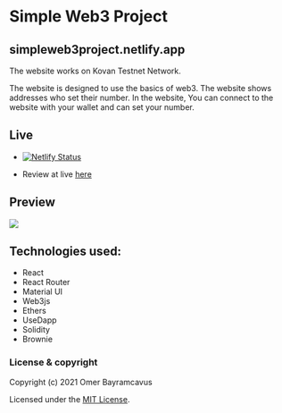 # Simple Web3 Project
## simpleweb3project.netlify.app

The website works on Kovan Testnet Network.

The website is designed to use the basics of web3. The website shows addresses who set their number. In the website, You can connect to the website with your wallet and can set your number.

## Live

- [![Netlify Status](https://api.netlify.com/api/v1/badges/e6299b39-be47-4542-9ff3-ea453ed953f6/deploy-status)](https://simpleweb3project.netlify.app/)

- Review at live [here](https://simpleweb3project.netlify.app/)

## Preview

<img src="https://drive.google.com/uc?export=view&id=1YtZMw7XExjGwAXQ1_iwBhPmMDfDn7QoE"/>

## Technologies used:

* React
* React Router
* Material UI
* Web3js
* Ethers
* UseDapp
* Solidity
* Brownie

### License & copyright

Copyright (c) 2021 Omer Bayramcavus

Licensed under the [MIT License](LICENSE).